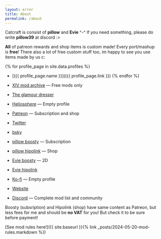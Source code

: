```yaml
---
layout: error
title: About
permalink: /about
---
```


Catcraft is consist of **pillow** and **Evie** ^-^ If you need something, please do write **pillow39** at discord :>

**All** of patreon rewards and shop items is custom made! Every port/mashup is **free**! There also a lot of free custom stuff too, im happy to see you use items made by us c:

{% for profile_page in site.data.profiles %}
- [({{ profile_page.name }}](({{ profile_page.link }})
{% endfor %}

- [XIV mod archive] — Free mods only
- [The glamour dresser]
- [Heliosphere] — Empty profile
- [Patreon] — Subscription and shop
- [Twitter]
- [bsky]
- [pillow boosty] — Subscription
- [pillow hipolink] — Shop
- [Evie boosty] — 2D
- [Evie hipolink]
- [Ko-fi] — Empty profile
- [Website]
- [Discord] — Complete mod list and community

Boosty (subsription) and Hipolink (shop) have same content as Patreon, but less fees for me and should be **no VAT** for you! But check it to be sure before payment!

[See mod rules here!]({{ site.baseurl }}{% link _posts/2024-05-20-mod-rules.markdown %})


[XIV Mod Archive]: (https://www.xivmodarchive.com/user/111283)
[The Glamour Dresser]: (https://www.glamourdresser.com/author/catcraft)
[Heliosphere]: (https://heliosphere.app/user/y1dtqqh33n5911wd92kkkne6g8)
[Patreon]: (https://www.patreon.com/catcraftFFXIV)
[Twitter]: (https://twitter.com/catcraftxiv)
[bsky]: (https://twitter.com/catcraftxiv)
[pillow boosty]: (https://boosty.to/miaumori)
[pillow hipolink]: (https://hipolink.me/pomigrein)
[Evie boosty]: (https://boosty.to/evilieda)
[Evie hipolink]: (https://hipolink.me/evilieda)
[Ko-fi]: (https://ko-fi.com/catcraft)
[Website]: (https://catcraftxiv.github.io/web/)
[Discord]: (https://discord.gg/yPbUXazxQ3)

<style>
.error {
    text-align: unset;
}
</style>
